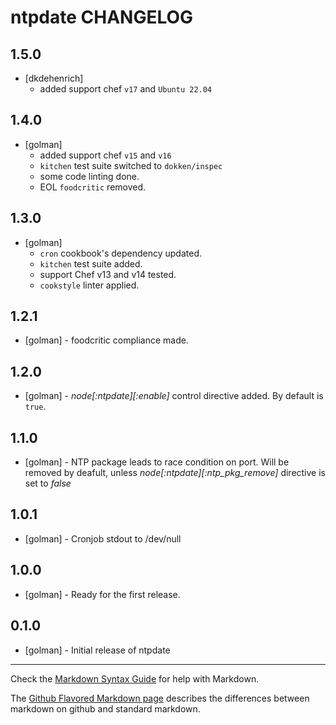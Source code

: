 ntpdate CHANGELOG
=================

1.5.0
-----
- [dkdehenrich]
  - added support chef `v17` and `Ubuntu 22.04`

1.4.0
-----
- [golman]
    - added support chef `v15` and `v16`
    - `kitchen` test suite switched to `dokken/inspec`
    - some code linting done.
    - EOL `foodcritic` removed.

1.3.0
-----
- [golman] 
  - `cron` cookbook's dependency updated.
  - `kitchen` test suite added.
  - support Chef v13 and v14 tested.
  - `cookstyle` linter applied.

1.2.1
-----
- [golman] - foodcritic compliance made.

1.2.0
-----
- [golman] - *node[:ntpdate][:enable]* control directive added. By default is `true`.  

1.1.0
-----
- [golman] - NTP package leads to race condition on port. Will be removed by deafult, unless *node[:ntpdate][:ntp\_pkg\_remove]* directive is set to *false*

1.0.1
-----
- [golman] - Cronjob stdout to /dev/null

1.0.0
-----
- [golman] - Ready for the first release.

0.1.0
-----
- [golman] - Initial release of ntpdate

- - -
Check the [Markdown Syntax Guide](http://daringfireball.net/projects/markdown/syntax) for help with Markdown.

The [Github Flavored Markdown page](http://github.github.com/github-flavored-markdown/) describes the differences between markdown on github and standard markdown.
